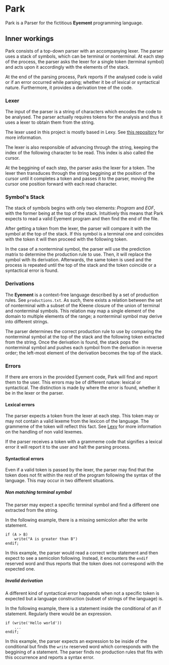 # Park

Park is a Parser for the fictitious __Eyement__ programming language.

## Inner workings

Park consists of a top-down parser with an accompanying lexer. The parser uses a stack of symbols, which can be terminal or nonterminal. At each step of the process, the parser asks the lexer for a single token (terminal symbol) and acts upon it accordingly with the elements of the stack.

At the end of the parsing process, Park reports if the analysed code is valid or if an error occurred while parsing; whether it be of lexical or syntactical nature. Furthermore, it provides a derivation tree of the code.

### Lexer

The input of the parser is a string of characters which encodes the code to be analysed. The parser actually requires tokens for the analysis and thus it uses a lexer to obtain them from the string.

The lexer used in this project is mostly based in Lexy. See [this repository](https://github.com/Heladio-ac/Lexy) for more information.

The lexer is also responsible of advancing through the string, keeping the index of the following character to be read. This index is also called the cursor.

At the beggining of each step, the parser asks the lexer for a token. The lexer then transduces through the string beggining at the position of the cursor until it completes a token and passes it to the parser, moving the cursor one position forward with each read character.

### Symbol's Stack

The stack of symbols begins with only two elements: _Program_ and _EOF_, with the former being at the top of the stack. Intuitively this means that Park expects to read a valid Eyement program and then find the end of the file.

After getting a token from the lexer, the parser will compare it with the symbol at the top of the stack. If this symbol is a terminal one and coincides with the token it will then proceed with the following token.

In the case of a nonterminal symbol, the parser will use the prediction matrix to determine the production rule to use. Then, it will replace the symbol with its derivation. Afterwards, the same token is used and the process is repeated until the top of the stack and the token coincide or a syntactical error is found.

### Derivations

The __Eyement__ is a context-free language described by a set of production rules. See `productions.txt`. As such, there exists a relation between the set of nonterminal with a subset of the Kleene closure of the union of terminal and nonterminal symbols. This relation may map a single element of the domain to multiple elements of the range; a nonterminal symbol may derive into different strings.

The parser determines the correct production rule to use by comparing the nonterminal symbol at the top of the stack and the following token extracted from the string. Once the derivation is found, the stack pops the nonterminal symbol and pushes each symbol from the derivation in reverse order; the left-most element of the derivation becomes the top of the stack.

### Errors

If there are errors in the provided Eyement code, Park will find and report them to the user. This errors may be of different nature: lexical or syntactical. The distinction is made by where the error is found, whether it be in the lexer or the parser.

#### Lexical errors

The parser expects a token from the lexer at each step. This token may or may not contain a valid lexeme from the lexicon of the language. The grammeme of the token will reflect this fact. See [Lexy](https://github.com/Heladio-ac/Lexy) for more information on the handling of non valid lexemes.

If the parser receives a token with a grammeme code that signifies a lexical error it will report it to the user and halt the parsing process.

#### Syntactical errors

Even if a valid token is passed by the lexer, the parser may find that the token does not fit within the rest of the program following the syntax of the language. This may occur in two different situations.

##### Non matching terminal symbol

The parser may expect a specific terminal symbol and find a different one extracted from the string.

In the following example, there is a missing semicolon after the write statement.
~~~
if (A > B)
    write("A is greater than B")
endif;
~~~
In this example, the parser would read a correct write statement and then expect to see a semicolon following. Instead, it encounters the `endif` reserved word and thus reports that the token does not correspond with the expected one.

##### Invalid derivation

A different kind of syntactical error happends when not a specific token is expected but a language construction (subset of strings of the language) is.

In the following example, there is a statement inside the conditional of an if statement. Regularly there would be an expression.
~~~
if (write('Hello world'))
    ...
endif;
~~~
In this example, the parser expects an expression to be inside of the conditional but finds the `write` reserved word which corresponds with the beggining of a statement. The parser finds no production rules that fits with this occurrence and reports a syntax error.
